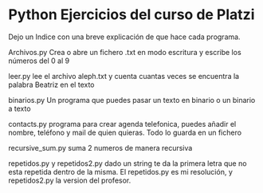 # Python Ejercicios del curso de Platzi

Dejo un Indice con una breve explicación de que hace cada programa.

Archivos.py 
  Crea o abre un fichero .txt en modo escritura y escribe los números del 0 al 9
  
leer.py
  lee el archivo aleph.txt y cuenta cuantas veces se encuentra la palabra Beatriz en el texto
  
binarios.py
  Un programa que puedes pasar un texto en binario o un binario a texto
  
contacts.py
  programa para crear agenda telefonica, puedes añadir el nombre, teléfono y mail de quien quieras. Todo lo guarda en un fichero
  
recursive_sum.py
  suma 2 numeros de manera recursiva
  
repetidos.py y repetidos2.py
  dado un string te da la primera letra que no esta repetida dentro de la misma. El repetidos.py es mi resolución, y repetidos2.py la 
  version del profesor.
  


